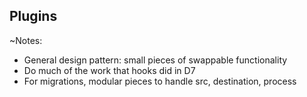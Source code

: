 ## Plugins

~Notes:

* General design pattern: small pieces of swappable functionality
* Do much of the work that hooks did in D7
* For migrations, modular pieces to handle src, destination, process
